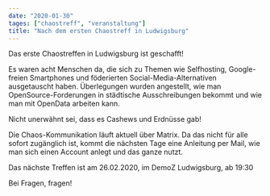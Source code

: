 ```yaml
---
date: "2020-01-30"
tages: ["chaostreff", "veranstaltung"]
title: "Nach dem ersten Chaostreff in Ludwigsburg"
---
```


Das erste Chaostreffen in Ludwigsburg ist geschafft!

Es waren acht Menschen da, die sich zu Themen wie Selfhosting, Google-freien Smartphones und föderierten Social-Media-Alternativen ausgetauscht haben. Überlegungen wurden angestellt, wie man OpenSource-Forderungen in städtische Ausschreibungen bekommt und wie man mit OpenData arbeiten kann.

Nicht unerwähnt sei, dass es Cashews und Erdnüsse gab!


Die Chaos-Kommunikation läuft aktuell über Matrix. Da das nicht für alle sofort zugänglich ist, kommt die nächsten Tage eine Anleitung per Mail, wie man sich einen Account anlegt und das ganze nutzt.


Das nächste Treffen ist am 26.02.2020, im DemoZ Ludwigsburg, ab 19:30


Bei Fragen, fragen!
